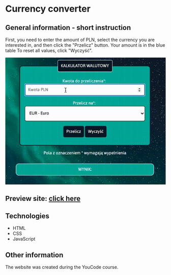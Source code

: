 # Currency converter

## General information - short instruction

First, you need to enter the amount of PLN, select the currency you are interested in, and then click the "Przelicz" button. Your amount is in the blue table
To reset all values, click "Wyczyść".

![currency converter](https://github.com/Ewelina-EN/currency-converter/blob/main/images/howuseit.gif?raw=true)


## Preview site: [click here](https://ewelina-en.github.io/currency-converter/)

## Technologies

- HTML
- CSS
- JavaScript

## Other information

The website was created during the YouCode course.
